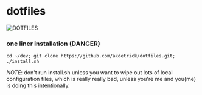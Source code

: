 dotfiles
========

![DOTFILES](https://gimmebar-assets.s3.amazonaws.com/518835ed21281.jpg "DOTFILES")


### one liner installation (DANGER)
`cd ~/dev; git clone https://github.com/akdetrick/dotfiles.git; ./install.sh`

*NOTE*: don't run install.sh unless you want to wipe out lots of local configuration files, which is really really bad, unless you're me and you(me) is doing this intentionally.
